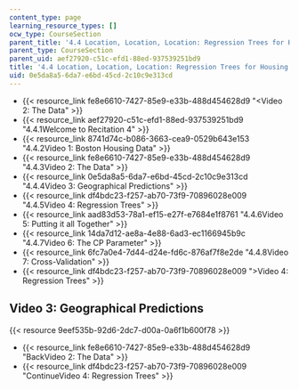 ```yaml
---
content_type: page
learning_resource_types: []
ocw_type: CourseSection
parent_title: '4.4 Location, Location, Location: Regression Trees for Housing Data  (Recitation)'
parent_type: CourseSection
parent_uid: aef27920-c51c-efd1-88ed-937539251bd9
title: '4.4 Location, Location, Location: Regression Trees for Housing Data  (Recitation)'
uid: 0e5da8a5-6da7-e6bd-45cd-2c10c9e313cd
---
```


*   {{< resource_link fe8e6610-7427-85e9-e33b-488d454628d9 "\<Video 2: The Data" >}}
*   {{< resource_link aef27920-c51c-efd1-88ed-937539251bd9 "4.4.1Welcome to Recitation 4" >}}
*   {{< resource_link 8741d74c-b086-3663-cea9-0529b643e153 "4.4.2Video 1: Boston Housing Data" >}}
*   {{< resource_link fe8e6610-7427-85e9-e33b-488d454628d9 "4.4.3Video 2: The Data" >}}
*   {{< resource_link 0e5da8a5-6da7-e6bd-45cd-2c10c9e313cd "4.4.4Video 3: Geographical Predictions" >}}
*   {{< resource_link df4bdc23-f257-ab70-73f9-70896028e009 "4.4.5Video 4: Regression Trees" >}}
*   {{< resource_link aad83d53-78a1-ef15-e27f-e7684e1f8761 "4.4.6Video 5: Putting it all Together" >}}
*   {{< resource_link 14da7d12-ae8a-4e88-6ad3-ec1166945b9c "4.4.7Video 6: The CP Parameter" >}}
*   {{< resource_link 6fc7a0e4-7d44-d24e-fd6c-876af7f8e2de "4.4.8Video 7: Cross-Validation" >}}
*   {{< resource_link df4bdc23-f257-ab70-73f9-70896028e009 "\>Video 4: Regression Trees" >}}

Video 3: Geographical Predictions
---------------------------------

{{< resource 9eef535b-92d6-2dc7-d00a-0a6f1b600f78 >}}

*   {{< resource_link fe8e6610-7427-85e9-e33b-488d454628d9 "BackVideo 2: The Data" >}}
*   {{< resource_link df4bdc23-f257-ab70-73f9-70896028e009 "ContinueVideo 4: Regression Trees" >}}